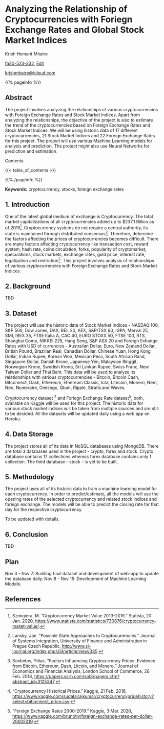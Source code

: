 # Analyzing the Relationship of Cryptocurrencies with Foriegn Exchange Rates and Global Stock Market Indices

Krish Hemant Mhatre

[fa20-523-332](https://github.com/cybertraining-dsc/fa20-523-332/), [Edit](https://github.com/cybertraining-dsc/fa20-523-332/blob/master/project/project.md)

<krishmhatre@icloud.com>

{{% pageinfo %}}

## Abstract

The project involves analyzing the relationships of various cryptocurrencies with Foreign Exchange Rates and Stock Market Indices. Apart from analyzing the relationships, the objective of the project is also to estimate the trend of the cryptocurrencies based on Foreign Exchange Rates and Stock Market Indices. We will be using historic data of 17 different cryptocurrencies, 21 Stock Market Indices and 22 Foreign Exchange Rates for this project. The project will use various Machine Learning models for analysis and prediction. The project might also use Neural Networks for prediction and estimation. 

Contents

{{< table_of_contents >}}

{{% /pageinfo %}}

**Keywords:** cryptocurrency, stocks, foreign exchange rates

## 1. Introduction

One of the latest global medium of exchange is Cryptocurrency. The total market capitalizations of all cryptocurrencies added up to $237.1 Billion as of 2019[^1]. Cryptocurrency systems do not require a central authority, its state is maintained through distributed consensus[^2]. Therefore, determine the factors affecting the prices of cryptocurrencies becomes difficult. There are many factors affecting cryptocurrency like transaction cost, reward system, hash rate, coins circulation, forks, popularity of cryptomarket, speculations, stock markets, exchange rates, gold price, interest rate, legalization and restriction[^3]. This project involves analysis of relationships of various cryptocurrencies with Foreign Exchange Rates and Stock Market Indices.

## 2. Background

TBD

## 3. Dataset

The project will use the historic data of Stock Market Indices - NASDAQ 100, S&P 500, Dow Jones, DAX, BEL 20, AEX, S&P/TSX 60, IGPA, Merval 25, SMI, IBEX 35, FTSE Italia A, CAC 40, EURO STOXX 50, FTSE 100, RTS, Shanghai Comp, NIKKEI 225, Hang Seng, S&P ASX 20 and Foreign Exhange Rates with USD of currencies - Australian Dollar, Euro, New Zealand Dollar, British Pound, Brazilian Real, Canadian Dollar, Chinese Yuan, Hong Kong Dollar, Indian Rupee, Korean Won, Mexican Peso, South African Rand, Singapore Dollar, Danish Krone, Japanese Yen, Malaysian Ringgit, Norwegian Krone, Swedish Krona, Sri Lankan Rupee, Swiss Franc, New Taiwan Dollar and Thai Baht. This data will be used to analyze its relationships with various cryptocurrencies - Bitcoin, Bitcoin Cash, Bitconnect, Dash, Ethereum, Ethereum Classic, Iota, Litecoin, Monero, Nem, Neo, Numeraire, Omisego, Qtum, Ripple, Stratis and Waves.

Cryptocurrency dataset [^4] and Foriegn Exchange Rate dataset[^5], both, available on Kaggle will be used for this project. The historic data for various stock market indices will be taken from multiple sources and are still to be decided. All the datasets will be updated daily using a web app on Heroku.

## 4. Data Storage

The project stores all of its data in NoSQL databases using MongoDB. There are total 3 databases used in the project - crypto, forex and stock. Crypto database contains 17 collections whereas forex database contains only 1 collection. The third database - stock - is yet to be built. 

## 5. Methodology

The project uses all of its historic data to train a machine learning model for each cryptocurrency. In order to predict/estimate, all the models will use the opening rates of the selected cryptocurrency and related stock indices and foreign exchange. The models will be able to predict the closing rate for that day for the respective cryptocurrency.

To be updated with details.

## 6. Conclusion

TBD

## Plan
Nov 3 - Nov 7: Building final dataset and development of web-app to update the database daily.
Nov 8 - Nov 15: Development of Machine Learning Models.

## References

[^1]: Szmigiera, M. “Cryptocurrency Market Value 2013-2019.” Statista, 20 Jan. 2020, https://www.statista.com/statistics/730876/cryptocurrency-maket-value/. 

[^2]: Lansky, Jan. “Possible State Approaches to Cryptocurrencies.” Journal of Systems Integration, University of Finance and Administration in Prague Czech Republic, http://www.si-journal.org/index.php/JSI/article/view/335. 

[^3]: Sovbetov, Yhlas. “Factors Influencing Cryptocurrency Prices: Evidence from Bitcoin, Ethereum, Dash, Litcoin, and Monero.” Journal of Economics and Financial Analysis, London School of Commerce, 26 Feb. 2018, https://papers.ssrn.com/sol3/papers.cfm?abstract_id=3125347. 

[^4]: “Cryptocurrency Historical Prices.” Kaggle, 21 Feb. 2018, https://www.kaggle.com/sudalairajkumar/cryptocurrencypricehistory?select=bitconnect_price.csv. 

[^5]: “Foreign Exchange Rates 2000-2019.” Kaggle, 3 Mar. 2020, https://www.kaggle.com/brunotly/foreign-exchange-rates-per-dollar-20002019. 

